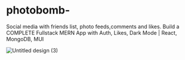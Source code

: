 # photobomb-
Social media with friends list, photo feeds,comments and likes.
Build a COMPLETE Fullstack MERN App with Auth, Likes, Dark Mode | React, MongoDB, MUI

![Untitled design (3)](https://github.com/NataliaSilva10/photobomb-/assets/116288733/383316d5-e051-40cf-8c08-6c8acb220f00)
